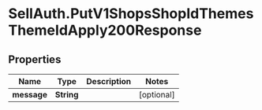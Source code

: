 # SellAuth.PutV1ShopsShopIdThemesThemeIdApply200Response

## Properties

Name | Type | Description | Notes
------------ | ------------- | ------------- | -------------
**message** | **String** |  | [optional] 


